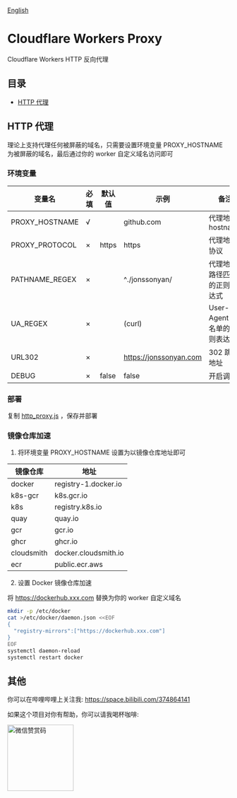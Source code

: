 [English](README_EN.md)

# Cloudflare Workers Proxy

Cloudflare Workers HTTP 反向代理

## 目录

- [HTTP 代理](#http-代理)

## HTTP 代理

理论上支持代理任何被屏蔽的域名，只需要设置环境变量 PROXY_HOSTNAME 为被屏蔽的域名，最后通过你的 worker 自定义域名访问即可

### 环境变量

| 变量名            | 必填  | 默认值   | 示例                     | 备注                   |
|----------------|-----|-------|------------------------|----------------------|
| PROXY_HOSTNAME | √   |       | github.com             | 代理地址 hostname        |
| PROXY_PROTOCOL | ×   | https | https                  | 代理地址协议               |
| PATHNAME_REGEX | ×   |       | ^./jonssonyan/         | 代理地址路径匹配的正则表达式       |
| UA_REGEX       | ×   |       | (curl)                 | User-Agent 白名单的正则表达式 |
| URL302         | ×   |       | https://jonssonyan.com | 302 跳转地址             |
| DEBUG          | ×   | false | false                  | 开启调试                 |

### 部署

复制 [http_proxy.js](http_proxy.js) ，保存并部署

### 镜像仓库加速

1. 将环境变量 PROXY_HOSTNAME 设置为以镜像仓库地址即可

| 镜像仓库       | 地址                   |     
|------------|----------------------|
| docker     | registry-1.docker.io |   
| k8s-gcr    | k8s.gcr.io           |   
| k8s        | registry.k8s.io      |    
| quay       | quay.io              |   
| gcr        | gcr.io               |  
| ghcr       | ghcr.io              |   
| cloudsmith | docker.cloudsmith.io |   
| ecr        | public.ecr.aws       |   

2. 设置 Docker 镜像仓库加速

将 https://dockerhub.xxx.com 替换为你的 worker 自定义域名

```bash
mkdir -p /etc/docker
cat >/etc/docker/daemon.json <<EOF
{
  "registry-mirrors":["https://dockerhub.xxx.com"]
}
EOF
systemctl daemon-reload
systemctl restart docker
```

## 其他

你可以在哔哩哔哩上关注我: https://space.bilibili.com/374864141

如果这个项目对你有帮助，你可以请我喝杯咖啡:

<img src="https://github.com/jonssonyan/install-script/assets/46235235/cce90c48-27d3-492c-af3e-468b656bdd06" width="150" alt="微信赞赏码" title="微信赞赏码"/>